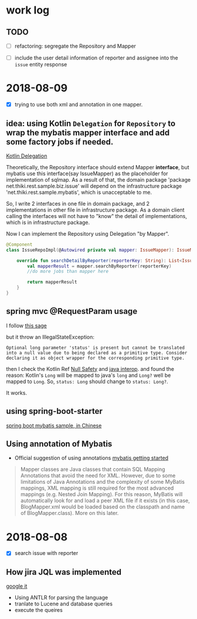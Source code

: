 
# work log

## TODO

* [ ] refactoring: segregate the Repository and Mapper
* [ ] include the user detail information of reporter and assignee into the ``issue`` entity response


# 2018-08-09

* [x] trying to use both xml and annotation in one mapper.

## idea: using Kotlin ``Delegation`` for ``Repository`` to wrap the mybatis mapper interface and add some factory jobs if needed.

[Kotlin Delegation](https://kotlinlang.org/docs/reference/delegation.html)

Theoretically, the Repository interface should extend Mapper **interface**, but mybatis use this interface(say IssueMapper) as the placeholder for implementation of sqlmap. As a result of that, the domain package 'package net.thiki.rest.sample.biz.issue' will depend on the infrastructure package 'net.thiki.rest.sample.mybatis', which is unacceptable to me.

So, I write 2 interfaces in one file in domain package, and 2 implementations in other file in infrastructure package. As a domain client calling the interfaces will not have to "know" the detail of implementations, which is in infrastructure package.

Now I can implement the Repository using Delegation "by Mapper".

```Kotlin
@Component
class IssueRepoImpl(@Autowired private val mapper: IssueMapper): IssueMapper by mapper, IssueRepo {

    override fun searchDetailByReporter(reporterKey: String): List<Issue> {
        val mapperResult = mapper.searchByReporter(reporterKey)
        //do more jobs than mapper here

        return mapperResult
    }
}
```

## spring mvc @RequestParam usage

I follow [this sage](https://www.logicbig.com/tutorials/spring-framework/spring-web-mvc/spring-mvc-request-param.html)

but it throw an IllegalStateException:
```
Optional long parameter 'status' is present but cannot be translated into a null value due to being declared as a primitive type. Consider declaring it as object wrapper for the corresponding primitive type.
```

then I check the Kotlin Ref [Null Safety](https://kotlinlang.org/docs/reference/null-safety.html) and [java interop](https://kotlinlang.org/docs/reference/java-interop.html).
and found the reason:
Kotlin's ``Long`` will be mapped to java's ``long`` and ``Long?`` well be mapped to ``Long``.
So, ``status: Long`` should change to ``status: Long?``.

It works.

## using spring-boot-starter
[spring boot mybatis sample, in Chinese](http://www.ityouknow.com/springboot/2016/11/06/spring-boo-mybatis.html)

## Using annotation of Mybatis

* Official suggestion of using annotations
[mybatis getting started](http://www.mybatis.org/mybatis-3/getting-started.html)

> Mapper classes are Java classes that contain SQL Mapping Annotations that avoid the need for XML. However, due to some limitations of Java Annotations and the complexity of some MyBatis mappings, XML mapping is still required for the most advanced mappings (e.g. Nested Join Mapping). For this reason, MyBatis will automatically look for and load a peer XML file if it exists (in this case, BlogMapper.xml would be loaded based on the classpath and name of BlogMapper.class). More on this later.

# 2018-08-08

* [x] search issue with reporter

## How jira JQL was implemented

[google it](https://stackoverflow.com/questions/4208558/did-atlassion-build-jira-query-language-jql-from-scratch)
* Using ANTLR for parsing the language
* tranlate to Lucene and database queries
* execute the queires



